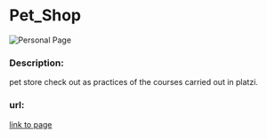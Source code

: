 # Pet_Shop

![Personal Page](https://repository-images.githubusercontent.com/268215127/9e75c100-b3f8-11ea-9953-e317b4f9896e)

<h3>Description:</h3>
<p>pet store check out as practices of the courses carried out in platzi.</p>

<h3>url:</h3>
<a href="https://jhonangulo.github.io/Pet_Shop/">link to page</a>
